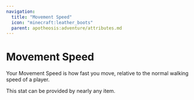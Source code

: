 ```yaml
---
navigation:
  title: "Movement Speed"
  icon: "minecraft:leather_boots"
  parent: apotheosis:adventure/attributes.md
---
```


# Movement Speed

Your <Color id="blue">Movement Speed</Color> is how fast you move, relative to the normal walking speed of a player.

This stat can be provided by nearly any item.

